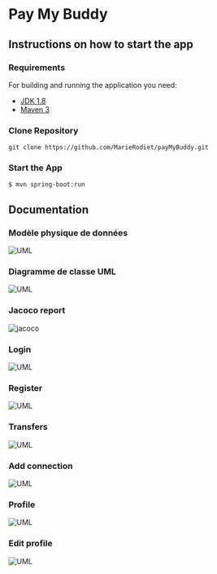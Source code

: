 # Pay My Buddy
## Instructions on how to start the app

### Requirements

For building and running the application you need:

- [JDK 1.8](http://www.oracle.com/technetwork/java/javase/downloads/jdk8-downloads-2133151.html)
- [Maven 3](https://maven.apache.org)

### Clone Repository
```
git clone https://github.com/MarieRodiet/payMyBuddy.git
```

### Start the App
```
$ mvn spring-boot:run
```

## Documentation
### Modèle physique de données
![UML](src/main/resources/static/img/modele_physique_BDD.png)

### Diagramme de classe UML
![UML](src/main/resources/static/img/UML_diagram.png)

### Jacoco report
![jacoco](src/main/resources/static/img/jacoco-report.png)

### Login
![UML](src/main/resources/static/img/login.png)

### Register
![UML](src/main/resources/static/img/register.png)

### Transfers
![UML](src/main/resources/static/img/transfers.png)

### Add connection
![UML](src/main/resources/static/img/addConnection.png)

### Profile
![UML](src/main/resources/static/img/profile.png)

### Edit profile
![UML](src/main/resources/static/img/editProfile.png)
